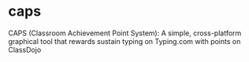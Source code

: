 # caps
CAPS (Classroom Achievement Point System): A simple, cross-platform graphical tool that rewards sustain typing on Typing.com with points on ClassDojo
